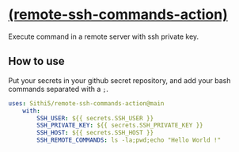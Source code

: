 # [(remote-ssh-commands-action)](https://github.com/Sithi5/remote-ssh-commands-action)

Execute command in a remote server with ssh private key.

## How to use

Put your secrets in your github secret repository, and add your bash commands separated with a `;`.

```yml
uses: Sithi5/remote-ssh-commands-action@main
    with:
        SSH_USER: ${{ secrets.SSH_USER }}
        SSH_PRIVATE_KEY: ${{ secrets.SSH_PRIVATE_KEY }}
        SSH_HOST: ${{ secrets.SSH_HOST }}
        SSH_REMOTE_COMMANDS: ls -la;pwd;echo "Hello World !"
```
